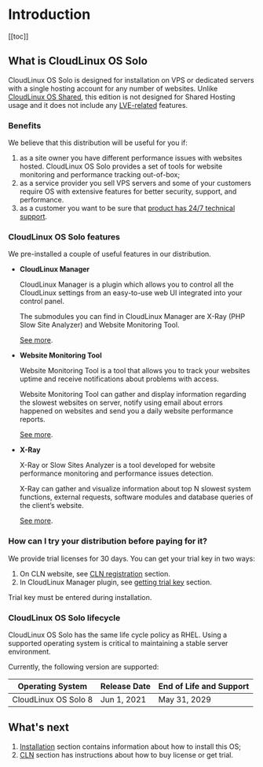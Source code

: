 # Introduction

[[toc]]

## What is CloudLinux OS Solo

CloudLinux OS Solo is designed for installation on VPS or dedicated servers 
with a single hosting account for any number of websites. 
Unlike [CloudLinux OS Shared](https://docs.cloudlinux.com/introduction/), 
this edition is not designed for Shared Hosting usage 
and it does not include any [LVE-related](https://docs.cloudlinux.com/lve_manager/) features.

### Benefits

We believe that this distribution will be useful for you if: 
1. as a site owner you have different performance issues with websites hosted. 
   CloudLinux OS Solo provides a set of tools for website monitoring and performance tracking out-of-box;
2. as a service provider you sell VPS servers and some of your customers require OS with extensive features 
   for better security, support, and performance.
3. as a customer you want to be sure that [product has 24/7 technical support](https://cloudlinux.zendesk.com/).

### CloudLinux OS Solo features
 
We pre-installed a couple of useful features in our distribution.

* **CloudLinux Manager**

  CloudLinux Manager is a plugin which allows you to control all the
  CloudLinux settings from an easy-to-use web UI integrated into your control panel. 
  
  The submodules you can find in CloudLinux Manager are X-Ray (PHP Slow Site Analyzer) and Website Monitoring Tool.

  [See more](/manager/).

* **Website Monitoring Tool**

  Website Monitoring Tool is a tool that allows you to track your websites uptime 
  and receive notifications about problems with access.

  Website Monitoring Tool can gather and display information regarding the slowest websites on server, 
  notify using email about errors happened on websites and send you a daily website performance reports.

  [See more](/manager/#website-monitoring-tool).

* **X-Ray**

  X-Ray or Slow Sites Analyzer is a tool developed for website performance monitoring and performance issues detection.

  X-Ray can gather and visualize information about top N slowest system functions, external requests, 
  software modules and database queries of the client’s website.

  [See more](/manager/#php-slow-site-analyzer).

### How can I try your distribution before paying for it?

We provide trial licenses for 30 days. You can get your trial key in two ways:
1. On CLN website, see [CLN registration](/cln/) section.
2. In CloudLinux Manager plugin, see [getting trial key](/manager/#activation) section.

Trial key must be entered during installation.

### CloudLinux OS Solo lifecycle

CloudLinux OS Solo has the same life cycle policy as RHEL. 
Using a supported operating system is critical to maintaining a stable server environment.

Currently, the following version are supported:

|Operating System | Release Date| End of Life and Support|
|-|--|-|
|CloudLinux OS Solo 8 | Jun 1, 2021 | May 31, 2029 |

## What's next

1. [Installation](/installation) section contains information about how to install this OS;
2. [CLN](/cln) section has instructions about how to buy license or get trial.
